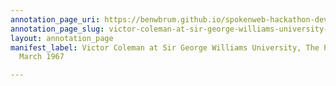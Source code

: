 ```yaml
---
annotation_page_uri: https://benwbrum.github.io/spokenweb-hackathon-development/annotations/victor-coleman-at-sir-george-williams-university-the-poetry-series-3-march-1967-canvas-1-victor-coleman.json
annotation_page_slug: victor-coleman-at-sir-george-williams-university-the-poetry-series-3-march-1967-canvas-1-victor-coleman
layout: annotation_page
manifest_label: Victor Coleman at Sir George Williams University, The Poetry Series,  3
  March 1967

---
```

